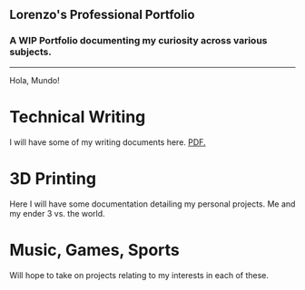 ## Lorenzo's Professional Portfolio
### A WIP Portfolio documenting my curiosity across various subjects.
---
Hola, Mundo! 

# Technical Writing
I will have some of my writing documents here.
<a href="pdf/aerogels_history_applications.pdf" target="_blank">PDF.</a>

# 3D Printing
Here I will have some documentation detailing my personal projects. Me and my ender 3 vs. the world.

# Music, Games, Sports
Will hope to take on projects relating to my interests in each of these.

<!--
---
<p style="font-size:11px">Page template forked from <a href="https://github.com/evanca/quick-portfolio">evanca</a></p>
<!-- Remove above link if you don't want to attibute -->
